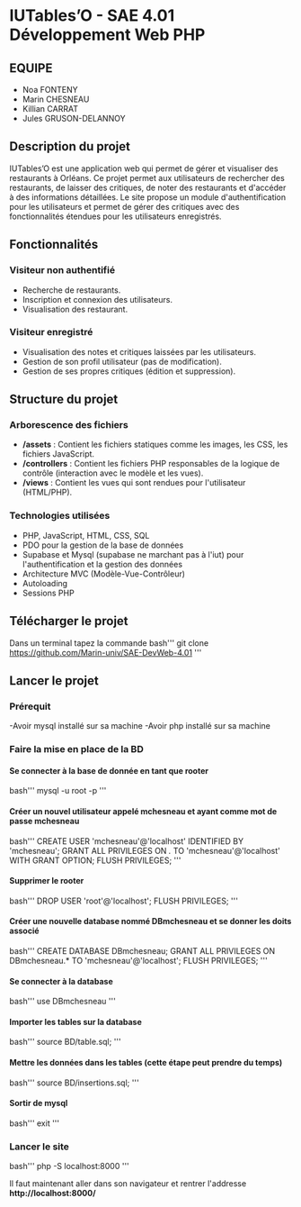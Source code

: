 # IUTables’O - SAE 4.01 Développement Web PHP

## EQUIPE

- Noa FONTENY
- Marin CHESNEAU
- Killian CARRAT
- Jules GRUSON-DELANNOY

## Description du projet

IUTables’O est une application web qui permet de gérer et visualiser des restaurants à Orléans. Ce projet permet aux utilisateurs de rechercher des restaurants, de laisser des critiques, de noter des restaurants et d'accéder à des informations détaillées. Le site propose un module d'authentification pour les utilisateurs et permet de gérer des critiques avec des fonctionnalités étendues pour les utilisateurs enregistrés.

## Fonctionnalités

### Visiteur non authentifié
- Recherche de restaurants.
- Inscription et connexion des utilisateurs.
- Visualisation des restaurant.

### Visiteur enregistré
- Visualisation des notes et critiques laissées par les utilisateurs.
- Gestion de son profil utilisateur (pas de modification).
- Gestion de ses propres critiques (édition et suppression).

## Structure du projet

### Arborescence des fichiers

- **/assets** : Contient les fichiers statiques comme les images, les CSS, les fichiers JavaScript.
- **/controllers** : Contient les fichiers PHP responsables de la logique de contrôle (interaction avec le modèle et les vues).
- **/views** : Contient les vues qui sont rendues pour l'utilisateur (HTML/PHP).

### Technologies utilisées

- PHP, JavaScript, HTML, CSS, SQL
- PDO pour la gestion de la base de données
- Supabase et Mysql (supabase ne marchant pas à l'iut) pour l'authentification et la gestion des données
- Architecture MVC (Modèle-Vue-Contrôleur)
- Autoloading
- Sessions PHP

## Télécharger le projet
Dans un terminal tapez la commande
bash'''
git clone https://github.com/Marin-univ/SAE-DevWeb-4.01
'''

## Lancer le projet

### Prérequit
-Avoir mysql installé sur sa machine
-Avoir php installé sur sa machine

### Faire la mise en place de la BD
#### Se connecter à la base de donnée en tant que rooter
bash'''
mysql -u root -p
'''

#### Créer un nouvel utilisateur appelé mchesneau et ayant comme mot de passe mchesneau
bash'''
CREATE USER 'mchesneau'@'localhost' IDENTIFIED BY 'mchesneau';
GRANT ALL PRIVILEGES ON *.* TO 'mchesneau'@'localhost' WITH GRANT OPTION;
FLUSH PRIVILEGES;
'''

#### Supprimer le rooter
bash'''
DROP USER 'root'@'localhost';
FLUSH PRIVILEGES;
'''

#### Créer une nouvelle database nommé DBmchesneau et se donner les doits associé
bash'''
CREATE DATABASE DBmchesneau;
GRANT ALL PRIVILEGES ON DBmchesneau.* TO 'mchesneau'@'localhost';
FLUSH PRIVILEGES;
'''

#### Se connecter à la database
bash'''
use DBmchesneau
'''

#### Importer les tables sur la database
bash'''
source BD/table.sql;
'''

#### Mettre les données dans les tables (cette étape peut prendre du temps)
bash'''
source BD/insertions.sql;
'''

#### Sortir de mysql
bash'''
exit
'''

### Lancer le site
bash'''
php -S localhost:8000
'''

Il faut maintenant aller dans son navigateur et rentrer l'addresse **http://localhost:8000/**




